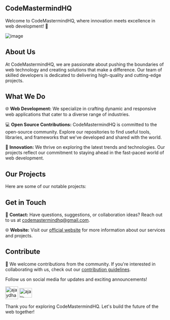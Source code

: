 ## CodeMastermindHQ

Welcome to CodeMastermindHQ, where innovation meets excellence in web development! 🚀

![image](https://github.com/CodeMastermindHQ/.github/assets/99037494/98d18e77-cbec-4351-9c33-0f8865356b1c)

## About Us

At CodeMastermindHQ, we are passionate about pushing the boundaries of web technology and creating solutions that make a difference. Our team of skilled developers is dedicated to delivering high-quality and cutting-edge projects.

## What We Do

🌐 **Web Development:** We specialize in crafting dynamic and responsive web applications that cater to a diverse range of industries.

💻 **Open Source Contributions:** CodeMastermindHQ is committed to the open-source community. Explore our repositories to find useful tools, libraries, and frameworks that we've developed and shared with the world.

🚀 **Innovation:** We thrive on exploring the latest trends and technologies. Our projects reflect our commitment to staying ahead in the fast-paced world of web development.

## Our Projects

Here are some of our notable projects:



## Get in Touch

📧 **Contact:** Have questions, suggestions, or collaboration ideas? Reach out to us at [codemastermindhq@gmail.com](mailto:codemastermindhq@gmail.com).

🌐 **Website:** Visit our [official website](https://codemastermindhq.vercel.app/) for more information about our services and projects.

## Contribute

🤝 We welcome contributions from the community. If you're interested in collaborating with us, check out our [contribution guidelines](/codemastermindhq/CONTRIBUTING.md).

Follow us on social media for updates and exciting announcements!

<a href="https://twitter.com/codemastermind2" target="blank"><img align="center" src="https://raw.githubusercontent.com/rahuldkjain/github-profile-readme-generator/master/src/images/icons/Social/twitter.svg" alt="ajaydha27250016" height="40" width="40" /></a>
<a href="https://www.linkedin.com/company/codemastermindhq/" target="blank"><img align="center" src="https://raw.githubusercontent.com/rahuldkjain/github-profile-readme-generator/master/src/images/icons/Social/linked-in-alt.svg" alt="ajay-dhangar-bb89b4227/" height="30" width="40" /></a>


Thank you for exploring CodeMastermindHQ. Let's build the future of the web together!
